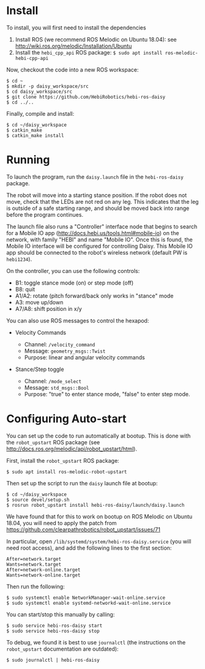 # Install

To install, you will first need to install the dependencies

1. Install ROS (we recommend ROS Melodic on Ubuntu 18.04): see http://wiki.ros.org/melodic/Installation/Ubuntu
1. Install the `hebi_cpp_api` ROS package:
`$ sudo apt install ros-melodic-hebi-cpp-api`

Now, checkout the code into a new ROS workspace:

```
$ cd ~
$ mkdir -p daisy_workspace/src
$ cd daisy_workspace/src
$ git clone https://github.com/HebiRobotics/hebi-ros-daisy
$ cd ../..
```

Finally, compile and install:

```
$ cd ~/daisy_workspace
$ catkin_make
$ catkin_make install
```

# Running

To launch the program, run the `daisy.launch` file in the `hebi-ros-daisy` package.

The robot will move into a starting stance position.  If the robot does not move, check that the LEDs are not red on any leg.  This indicates that the leg is outside of a safe starting range, and should be moved back into range before the program continues.

The launch file also runs a "Controller" interface node that begins to search for a Mobile IO app (http://docs.hebi.us/tools.html#mobile-io) on the network, with family "HEBI" and name "Mobile IO".  Once this is found, the Mobile IO interface will be configured for controlling Daisy.  This Mobile IO app should be connected to the robot's wireless network (default PW is `hebi1234`).

On the controller, you can use the following controls:

* B1: toggle stance mode (on) or step mode (off)
* B8: quit
* A1/A2: rotate (pitch forward/back only works in "stance" mode
* A3: move up/down
* A7/A8: shift position in x/y

You can also use ROS messages to control the hexapod:

* Velocity Commands
  * Channel: `/velocity_command`
  * Message: `geometry_msgs::Twist`
  * Purpose: linear and angular velocity commands

* Stance/Step toggle
  * Channel: `/mode_select`
  * Message: `std_msgs::Bool`
  * Purpose: "true" to enter stance mode, "false" to enter step mode.

# Configuring Auto-start

You can set up the code to run automatically at bootup.  This is done with the `robot_upstart` ROS package (see http://docs.ros.org/melodic/api/robot_upstart/html).

First, install the `robot_upstart` ROS package:

```
$ sudo apt install ros-melodic-robot-upstart
```

Then set up the script to run the `daisy` launch file at bootup:

```
$ cd ~/daisy_workspace
$ source devel/setup.sh
$ rosrun robot_upstart install hebi-ros-daisy/launch/daisy.launch
```

We have found that for this to work on bootup on ROS Melodic on Ubuntu 18.04, you will need to apply the patch from
https://github.com/clearpathrobotics/robot_upstart/issues/71

In particular, open `/lib/systemd/system/hebi-ros-daisy.service` (you will need root access), and add the following lines to the first section:
```
After=network.target
Wants=network.target
After=network-online.target
Wants=network-online.target
```

Then run the following:
```
$ sudo systemctl enable NetworkManager-wait-online.service
$ sudo systemctl enable systemd-networkd-wait-online.service
```

You can start/stop this manually by calling:
```
$ sudo service hebi-ros-daisy start
$ sudo service hebi-ros-daisy stop
```

To debug, we found it is best to use `journalctl` (the instructions on the `robot_upstart` documentation are outdated):

```
$ sudo journalctl | hebi-ros-daisy
```


